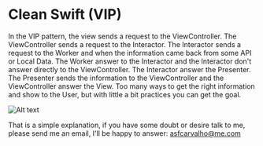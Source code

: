 # Clean Swift (VIP)

In the VIP pattern, the view sends a request to the ViewController. The ViewController sends a request to the Interactor. The Interactor sends a request to the Worker and when the information came back from some API or Local Data. The Worker answer to the Interactor and the Interactor don't answer directly to the ViewController. The Interactor answer the Presenter. The Presenter sends the information to the ViewController and the ViewController answer the View. Too many ways to get the right information and show to the User, but with little a bit practices you can get the goal.

![Alt text](https://rubygarage.s3.amazonaws.com/uploads/article_image/file/1797/clean-swift-1x.png?raw=true "Clean Swift (VIP)")


That is a simple explanation, if you have some doubt or desire talk to me, please send me an email, I'll be happy to answer: asfcarvalho@me.com
